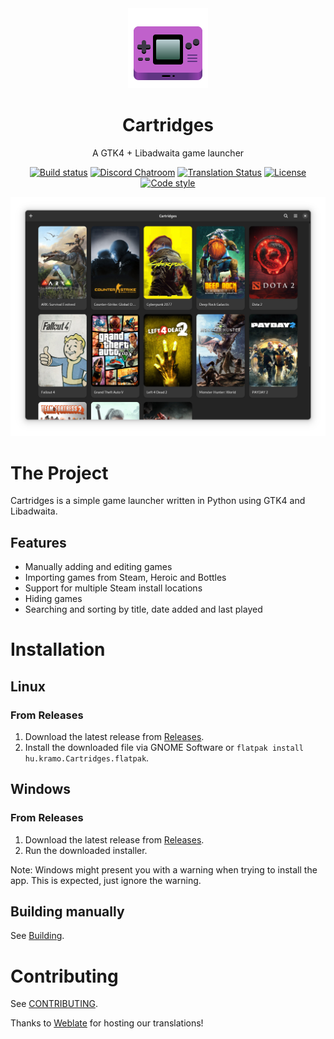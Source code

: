 
<div align="center">
  <img src="data/icons/hicolor/scalable/apps/hu.kramo.Cartridges.svg" width="128" height="128">

 # Cartridges
 A GTK4 + Libadwaita game launcher
  
[![Build status][github-actions-image]][github-actions-url]
[![Discord Chatroom][discord-image]][discord-url]
[![Translation Status][weblate-image]][weblate-url]
[![License][license-image]][license-url]
[![Code style][code-style-image]][code-style-url]
  
[github-actions-url]: https://github.com/kra-mo/cartridges
[github-actions-image]: https://github.com/kra-mo/cartridges/actions/workflows/flatpak-builder.yml/badge.svg
[license-url]: https://github.com/kra-mo/cartridges/blob/main/LICENSE
[license-image]: https://img.shields.io/github/license/kra-mo/cartridges
[code-style-url]: https://github.com/psf/black
[code-style-image]: https://img.shields.io/badge/code%20style-black-000000?style=flat
[weblate-url]: https://hosted.weblate.org/engage/cartridges/
[weblate-image]: https://hosted.weblate.org/widgets/cartridges/-/cartridges/svg-badge.svg
[discord-url]: https://discord.gg/4KSFh3AmQR
[discord-image]: https://img.shields.io/discord/1088155799299313754

  <img src="data/screenshot.webp">
</div>

# The Project
Cartridges is a simple game launcher written in Python using GTK4 and Libadwaita.
## Features
- Manually adding and editing games
- Importing games from Steam, Heroic and Bottles
- Support for multiple Steam install locations
- Hiding games
- Searching and sorting by title, date added and last played

# Installation

## Linux

### From Releases
1. Download the latest release from [Releases](https://github.com/kra-mo/cartridges/releases).
2. Install the downloaded file via GNOME Software or `flatpak install hu.kramo.Cartridges.flatpak`.

## Windows

### From Releases
1. Download the latest release from [Releases](https://github.com/kra-mo/cartridges/releases).
2. Run the downloaded installer.

Note: Windows might present you with a warning when trying to install the app. This is expected, just ignore the warning.

## Building manually
See [Building](https://github.com/kra-mo/cartridges/blob/main/CONTRIBUTING.md#building).

# Contributing

See [CONTRIBUTING](https://github.com/kra-mo/cartridges/blob/main/CONTRIBUTING.md).

Thanks to [Weblate](https://weblate.org/) for hosting our translations!
